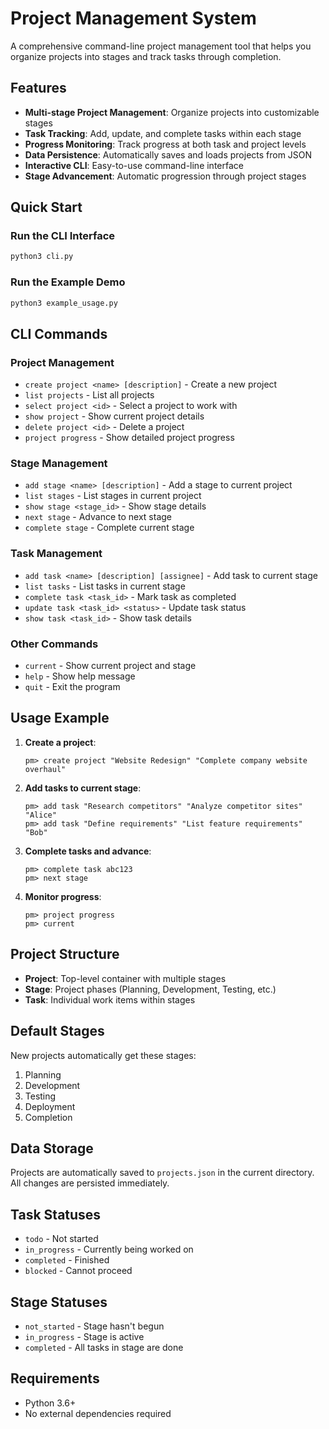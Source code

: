 # Project Management System

A comprehensive command-line project management tool that helps you organize projects into stages and track tasks through completion.

## Features

- **Multi-stage Project Management**: Organize projects into customizable stages
- **Task Tracking**: Add, update, and complete tasks within each stage
- **Progress Monitoring**: Track progress at both task and project levels
- **Data Persistence**: Automatically saves and loads projects from JSON
- **Interactive CLI**: Easy-to-use command-line interface
- **Stage Advancement**: Automatic progression through project stages

## Quick Start

### Run the CLI Interface
```bash
python3 cli.py
```

### Run the Example Demo
```bash
python3 example_usage.py
```

## CLI Commands

### Project Management
- `create project <name> [description]` - Create a new project
- `list projects` - List all projects
- `select project <id>` - Select a project to work with
- `show project` - Show current project details
- `delete project <id>` - Delete a project
- `project progress` - Show detailed project progress

### Stage Management
- `add stage <name> [description]` - Add a stage to current project
- `list stages` - List stages in current project
- `show stage <stage_id>` - Show stage details
- `next stage` - Advance to next stage
- `complete stage` - Complete current stage

### Task Management
- `add task <name> [description] [assignee]` - Add task to current stage
- `list tasks` - List tasks in current stage
- `complete task <task_id>` - Mark task as completed
- `update task <task_id> <status>` - Update task status
- `show task <task_id>` - Show task details

### Other Commands
- `current` - Show current project and stage
- `help` - Show help message
- `quit` - Exit the program

## Usage Example

1. **Create a project**:
   ```
   pm> create project "Website Redesign" "Complete company website overhaul"
   ```

2. **Add tasks to current stage**:
   ```
   pm> add task "Research competitors" "Analyze competitor sites" "Alice"
   pm> add task "Define requirements" "List feature requirements" "Bob"
   ```

3. **Complete tasks and advance**:
   ```
   pm> complete task abc123
   pm> next stage
   ```

4. **Monitor progress**:
   ```
   pm> project progress
   pm> current
   ```

## Project Structure

- **Project**: Top-level container with multiple stages
- **Stage**: Project phases (Planning, Development, Testing, etc.)
- **Task**: Individual work items within stages

## Default Stages

New projects automatically get these stages:
1. Planning
2. Development  
3. Testing
4. Deployment
5. Completion

## Data Storage

Projects are automatically saved to `projects.json` in the current directory. All changes are persisted immediately.

## Task Statuses

- `todo` - Not started
- `in_progress` - Currently being worked on
- `completed` - Finished
- `blocked` - Cannot proceed

## Stage Statuses

- `not_started` - Stage hasn't begun
- `in_progress` - Stage is active
- `completed` - All tasks in stage are done

## Requirements

- Python 3.6+
- No external dependencies required